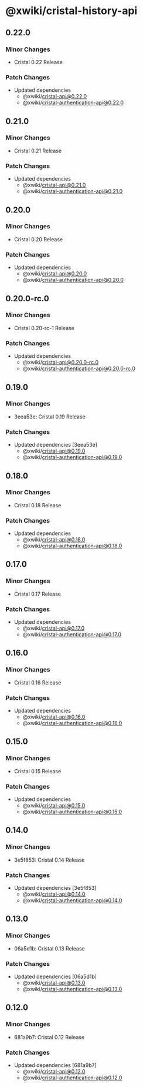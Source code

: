 # @xwiki/cristal-history-api

## 0.22.0

### Minor Changes

- Cristal 0.22 Release

### Patch Changes

- Updated dependencies
  - @xwiki/cristal-api@0.22.0
  - @xwiki/cristal-authentication-api@0.22.0

## 0.21.0

### Minor Changes

- Cristal 0.21 Release

### Patch Changes

- Updated dependencies
  - @xwiki/cristal-api@0.21.0
  - @xwiki/cristal-authentication-api@0.21.0

## 0.20.0

### Minor Changes

- Cristal 0.20 Release

### Patch Changes

- Updated dependencies
  - @xwiki/cristal-api@0.20.0
  - @xwiki/cristal-authentication-api@0.20.0

## 0.20.0-rc.0

### Minor Changes

- Cristal 0.20-rc-1 Release

### Patch Changes

- Updated dependencies
  - @xwiki/cristal-api@0.20.0-rc.0
  - @xwiki/cristal-authentication-api@0.20.0-rc.0

## 0.19.0

### Minor Changes

- 3eea53e: Cristal 0.19 Release

### Patch Changes

- Updated dependencies [3eea53e]
  - @xwiki/cristal-api@0.19.0
  - @xwiki/cristal-authentication-api@0.19.0

## 0.18.0

### Minor Changes

- Cristal 0.18 Release

### Patch Changes

- Updated dependencies
  - @xwiki/cristal-api@0.18.0
  - @xwiki/cristal-authentication-api@0.18.0

## 0.17.0

### Minor Changes

- Cristal 0.17 Release

### Patch Changes

- Updated dependencies
  - @xwiki/cristal-api@0.17.0
  - @xwiki/cristal-authentication-api@0.17.0

## 0.16.0

### Minor Changes

- Cristal 0.16 Release

### Patch Changes

- Updated dependencies
  - @xwiki/cristal-api@0.16.0
  - @xwiki/cristal-authentication-api@0.16.0

## 0.15.0

### Minor Changes

- Cristal 0.15 Release

### Patch Changes

- Updated dependencies
  - @xwiki/cristal-api@0.15.0
  - @xwiki/cristal-authentication-api@0.15.0

## 0.14.0

### Minor Changes

- 3e5f853: Cristal 0.14 Release

### Patch Changes

- Updated dependencies [3e5f853]
  - @xwiki/cristal-api@0.14.0
  - @xwiki/cristal-authentication-api@0.14.0

## 0.13.0

### Minor Changes

- 06a5d1b: Cristal 0.13 Release

### Patch Changes

- Updated dependencies [06a5d1b]
  - @xwiki/cristal-api@0.13.0
  - @xwiki/cristal-authentication-api@0.13.0

## 0.12.0

### Minor Changes

- 681a9b7: Cristal 0.12 Release

### Patch Changes

- Updated dependencies [681a9b7]
  - @xwiki/cristal-api@0.12.0
  - @xwiki/cristal-authentication-api@0.12.0
